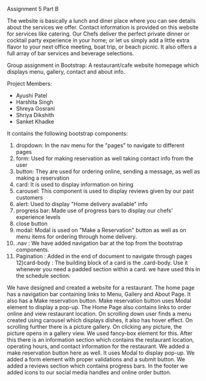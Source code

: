 Assignment 5 Part B

The website is basically a lunch and diner place where you can see details about the services we offer. Contact information is provided on this website for services like catering. Our Chefs deliver the perfect private dinner or cocktail party experience in your home; or let us simply add a little extra flavor to your next office meeting, boat trip, or beach picnic. It also offers a full array of bar services and beverage selections.

Group assignment in Bootstrap:
A restaurant/cafe website homepage which displays menu, gallery, contact and about info.

Project Members:
- Ayushi Patel
- Harshita Singh
- Shreya Gosrani
- Shriya Dikshith
- Sanket Khadke

It contains the following bootstrap components:

1) dropdown: In the nav menu for the "pages" to navigate to different pages
2) form: Used for making reservation as well taking contact info from the user
3) button: They are used for ordering online, sending a message, as well as making a reservation
4) card: It is used to display information on hiring
5) carousel: This component is used to display reviews given by our past customers
6) alert: Used to display "Home delivery available" info
7) progress bar: Made use of progress bars to display our chefs' experience levels
8) close button
9) modal: Modal is used on "Make a Reservation" button as well as on menu items for ordering through home delivery.
10) .nav : We have added navigation bar at the top from the bootstrap components.
11) Pagination : Added in the end of document to navigate through pages 
12)card-body : The building block of a card is the .card-body. Use it whenever you need a padded section within a card. we have used this in the schedule section.




We have designed and created a website for a restaurant.
The home page has a navigation bar containing links to Menu, Gallery and About Page. It also has a Make reservation button. 
Make reservation button uses Modal element to display a pop-up.
The Home Page also contains links to order online and view restaurant location.
On scrolling down user finds a menu created using carousel which displays dishes, it also has hover effect.
On scrolling further there is a picture gallery. On clicking any picture, the picture opens in a gallery view. We used fancy-box element for this.
After this there is an information section which contains the restaurant location, operating hours, and contact information for the restaurant.
We added a make reservation button here as well. It uses Modal to display pop-up.
We added a form element with proper validations and a submit button.
We added a reviews section which contains progress bars.
In the footer we added icons to our social media handles and online order button.